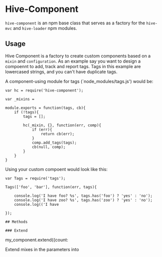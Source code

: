 # Hive-Component

`hive-component` is an npm base class that serves as a factory for the `hive-mvc` and `hive-loader` npm modules.

## Usage

Hive Component is a factory to create custom components based on a `mixin` and `configuration`.
As an example say you want to design a compoennt to add, track and report tags. Tags in this example are lowercased strings,
and you can't have duplicate tags.

A component-using module for tags (`node_modules/tags.js') would be:

```
var hc = require('hive-component');

var _mixins =

module.exports = function(tags, cb){
	if (!tags){
		tags = [];

		hc(_mixin, {}, function(err, comp){
			if (err){
				return cb(err);
			}
			comp.add_tags(tags);
			cb(null, comp);
		}
	}
}
```

Using your custom compoent would look like this:

```
var Tags = require('tags');

Tags(['foo', 'bar'], function(err, tags){

	console.log('I have foo? %s', tags.has('foo') ? 'yes' : 'no');
	console.log('I have zoo? %s', tags.has('zoo') ? 'yes' : 'no');
	console.log(('I have

});

## Methods

### Extend

```
my_component.extend({count:

Extend mixes in the parameters into

